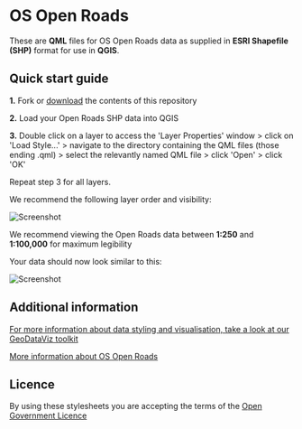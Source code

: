 # OS Open Roads

These are **QML** files for OS Open Roads data as supplied in **ESRI Shapefile (SHP)** format for use in **QGIS**.

## Quick start guide

**1.**  Fork or [download](https://github.com/OrdnanceSurvey/OS-Open-Roads-stylesheets/archive/master.zip) the contents of this repository

**2.**  Load your Open Roads SHP data into QGIS

**3.**  Double click on a layer to access the 'Layer Properties' window > click on 'Load Style...' > navigate to the directory containing the QML files (those ending .qml) > select the relevantly named QML file > click 'Open' > click 'OK'

Repeat step 3 for all layers.

We recommend the following layer order and visibility:

  ![Screenshot](https://github.com/OrdnanceSurvey/OS-Open-Roads-stylesheets/raw/master/ESRI%20Shapefile%20stylesheets/QGIS%20stylesheets%20(QML)/images/OS_Open_Roads_layer_order.png )

We recommend viewing the Open Roads data between **1:250** and **1:100,000** for maximum legibility

Your data should now look similar to this: 

  ![Screenshot](https://github.com/OrdnanceSurvey/OS-Open-Roads-stylesheets/raw/master/ESRI%20Shapefile%20stylesheets/QGIS%20stylesheets%20(QML)/images/OS_Open_Roads_screenshot.png "Screenshot of OS Open Roads")

## Additional information

[For more information about data styling and visualisation, take a look at our GeoDataViz toolkit](https://github.com/OrdnanceSurvey/GeoDataViz-Toolkit)

[More information about OS Open Roads](https://www.ordnancesurvey.co.uk/business-and-government/products/os-open-roads.html)

## Licence

By using these stylesheets you are accepting the terms of the [Open Government Licence](http://www.nationalarchives.gov.uk/doc/open-government-licence/version/3/)
